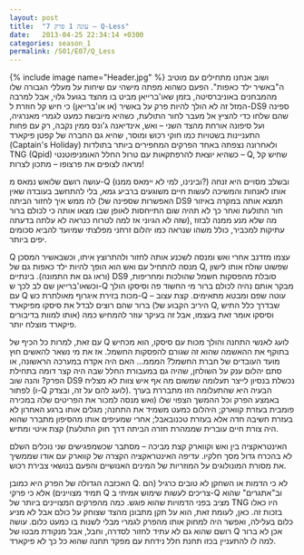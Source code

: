 ```yaml
---
layout: post
title:  "עונה 1 פרק 7 – Q-Less"
date:   2013-04-25 22:34:14 +0300
categories: season_1
permalink: /S01/E07/Q_Less
---
```

{% include image name="Header.jpg" %}
ושוב אנחנו מתחילים עם מוטיב ה"באשיר ילד כאפות". הפעם כשהוא מפתה מישהי עם שיחות על מעללי הגבורה שלו מהמבחנים באוניברסיטה, בזמן שאו'ברייאן מביט בו מהצד בגועל גלוי, אבל למרבה המזל זה לא הולך להיות פרק על באשיר (או או'ברייאן) כי חיש קל חוזרת ל-DS9 ספינה שהם שלחו כדי להציץ אל מעבר לחור התולעת, כשהיא מיובשת כמעט לגמרי מאנרגיה, ועל סיפונה אורחת מהצד השני – ואש, אינדיאנה ג'ונס ממין נקבה, רק עם פחות התעניינות בשטויות כמו חוקי רכוש ומוסר, שהיא גם החברה של קפטן פיקארד (Captain's Holiday) ולאחרונה נצפתה באחד הפרקים המחפירים ביותר בתולדות TNG (Qpid) כשהיא יוצאת להרפתקאות עם טרול החלל האומניפוטנטי – Q, שחיש קל מראה לצופים את פרצופו – מתכון לצרות!

עושה רושם שלואש נמאס מ-Q (ובינינו, למי לא יימאס ממנו?) ובשלב מסויים היא זנחה אותו לאנחות והמשיכה לעשות חיים משוגעים ברביע גמא, בלי להתחשב בעובדה שאין לה ממש איך לחזור הביתה (האפשרות שספינה של DS9 תמצא אותה במקרה באיזור חור התולעת ואחר כך לא תהיה שום התייחסות לאופן שבו מצאו אותה כי לכולם ברור שזה לא הגיוני אז למה לטרוח כנראה לא עלתה בדעתה), מה שלא מנע ממנה לבזוז עתיקות למכביר, כולל משהו שנראה כמו יהלום זרחני מפלצתי שמיועד להביא סכומים יפים ביותר.

Q עצמו מזדנב אחרי ואש ומנסה לשכנע אותה לחזור ולהתרוצץ איתו, וכשבאשיר המסכן מנסה להתחיל עם ואש הוא הופך להיות ילד כאפות גם של Q, שפשוט שולח אותו לישון (וראו גם את התמונה). בינתיים DS9 סובלת מהפסקות חשמל שהולכות ומחריפות, וכשאו'ברייאן שם לב לכך ש-Q מבקר אותם נהיה לכולם ברור מי החשוד פה וסיסקו הולך עם Q מכות בזירת איגרוף מאולתרת כש-Q עוטה שפם ומבטא מתאימים. קצת עצוב – ברור שהם רוצים לבדל את סיסקו מפיקארד (היריב הקבוע של Q, שבדרך כלל התיש אותו למוות בדיבורים) וסיסקו אומר זאת בעצמו, אבל זה בעיקר עוזר להמחיש כמה פיקארד מוצלח יותר.

עם זאת, למרות כל הכיף של Q לועג לאנשי התחנה והולך מכות עם סיסקו, הוא מכחיש בתוקף את ההאשמה שהוא זה שגורם להפסקות החשמל. אז את מי נשאר להאשים חוץ מועד העובדים של חברת החשמל? המממ... האם היה אקדח במערכה הראשונה, או סתם יהלום ענק על השולחן, שהיה גם במעבורת החלל שבה היה קצר דומה בתחילת הפרק? והנה שוב DS9 נכשלת בנסיון לייצר תעלומה שמשום מה אף איש צוות לא מצליח לפתור (ו-Q לועג להם על זה, ובצדק). הבעיה היא שהתעלומה הזו מתבררת בערך באמצע הפרק וכל ההמשך הצפוי שלו (ואש מנסה למכור את הפריטים שלה במכירה פומבית בעזרת קווארק; היהלום כמעט משמיד את התחנה; מגלים אותו ברגע האחרון לא בעזרת חשיבה חדה אלא בעזרת טכנובאבל; אחרי שמעיפים אותו מהסיפון מתברר שהוא היה צורת חיים עוברית שממהרת חזרה הביתה דרך חוק התולעת) קצת איטי ומתיש.

האינטראקציה בין ואש וקווארק קצת מביכה – מסתבר שכשמפגישים שני נוכלים השלם לא בהכרח גדול מסך חלקיו. עדיפה האינטראקציה הקצרה של קווארק עם אודו שממשיך את מסורת המונולוגים על המוזריות של המינים האנושיים והפעם בנושאי צבירת רכוש.

האכזבה הגדולה של הפרק היא כמובן Q. לא כי הדמות או השחקן לא טובים כרגיל (הם תמיד מצויינים) אלא כי פרקי Q צריכים לעשות שימוש אמיתי ב-Q וב"אתגרים" שהוא מציב בפני הדמויות שהוא פוגש. כמה מהפרקים המצויינים ביותר של TNG היו כאלו בזכות זה. כאן, לעומת זאת, הוא על תקן מתבונן מהצד שצוחק על כולם אבל לא מניע כלום בעלילה, ואפשר היה למחוק אותו מהפרק לגמרי מבלי לשנות בו כמעט כלום. עושה רושם שהוא גם לא עתיד לחזור לסדרה, וחבל, אבל מנקודת מבטו של Q אכן לא ברור למה לו להתעניין בכזו תחנת חלל נידחת עם מפקד תחנה שהוא כל כך לא פיקארד.